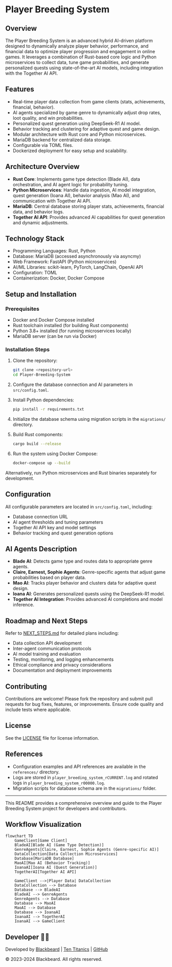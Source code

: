 # Player Breeding System

## Overview
The Player Breeding System is an advanced hybrid AI-driven platform designed to dynamically analyze player behavior, performance, and financial data to optimize player progression and engagement in online games. It leverages a combination of Rust-based core logic and Python microservices to collect data, tune game probabilities, and generate personalized quests using state-of-the-art AI models, including integration with the Together AI API.

## Features
- Real-time player data collection from game clients (stats, achievements, financial, behavior).
- AI agents specialized by game genre to dynamically adjust drop rates, loot quality, and win probabilities.
- Personalized quest generation using DeepSeek-R1 AI model.
- Behavior tracking and clustering for adaptive quest and game design.
- Modular architecture with Rust core and Python microservices.
- MariaDB backend for centralized data storage.
- Configurable via TOML files.
- Dockerized deployment for easy setup and scalability.

## Architecture Overview
- **Rust Core**: Implements game type detection (Blade AI), data orchestration, and AI agent logic for probability tuning.
- **Python Microservices**: Handle data ingestion, AI model integration, quest generation (Ioana AI), behavior analysis (Mao AI), and communication with Together AI API.
- **MariaDB**: Central database storing player stats, achievements, financial data, and behavior logs.
- **Together AI API**: Provides advanced AI capabilities for quest generation and dynamic adjustments.

## Technology Stack
- Programming Languages: Rust, Python
- Database: MariaDB (accessed asynchronously via asyncmy)
- Web Framework: FastAPI (Python microservices)
- AI/ML Libraries: scikit-learn, PyTorch, LangChain, OpenAI API
- Configuration: TOML
- Containerization: Docker, Docker Compose

## Setup and Installation

### Prerequisites
- Docker and Docker Compose installed
- Rust toolchain installed (for building Rust components)
- Python 3.8+ installed (for running microservices locally)
- MariaDB server (can be run via Docker)

### Installation Steps

1. Clone the repository:
   ```bash
   git clone <repository-url>
   cd Player-Breeding-System
   ```

2. Configure the database connection and AI parameters in `src/config.toml`.

3. Install Python dependencies:
   ```bash
   pip install -r requirements.txt
   ```

4. Initialize the database schema using migration scripts in the `migrations/` directory.

5. Build Rust components:
   ```bash
   cargo build --release
   ```

6. Run the system using Docker Compose:
   ```bash
   docker-compose up --build
   ```

Alternatively, run Python microservices and Rust binaries separately for development.

## Configuration
All configurable parameters are located in `src/config.toml`, including:
- Database connection URL
- AI agent thresholds and tuning parameters
- Together AI API key and model settings
- Behavior tracking and quest generation options

## AI Agents Description
- **Blade AI**: Detects game type and routes data to appropriate genre agents.
- **Claire, Earnest, Sophie Agents**: Genre-specific agents that adjust game probabilities based on player data.
- **Mao AI**: Tracks player behavior and clusters data for adaptive quest design.
- **Ioana AI**: Generates personalized quests using the DeepSeek-R1 model.
- **Together AI Integration**: Provides advanced AI completions and model inference.

## Roadmap and Next Steps
Refer to [NEXT_STEPS.md](NEXT_STEPS.md) for detailed plans including:
- Data collection API development
- Inter-agent communication protocols
- AI model training and evaluation
- Testing, monitoring, and logging enhancements
- Ethical compliance and privacy considerations
- Documentation and deployment improvements

## Contributing
Contributions are welcome! Please fork the repository and submit pull requests for bug fixes, features, or improvements. Ensure code quality and include tests where applicable.

## License
See the [LICENSE](references/LICENSE) file for license information.

## References
- Configuration examples and API references are available in the `references/` directory.
- Logs are stored in `player_breeding_system_rCURRENT.log` and rotated logs in `player_breeding_system_r00000.log`.
- Migration scripts for database schema are in the `migrations/` folder.

---

This README provides a comprehensive overview and guide to the Player Breeding System project for developers and contributors.

## Workflow Visualization

```mermaid
flowchart TD
    GameClient[Game Client]
    BladeAI[Blade AI (Game Type Detection)]
    GenreAgents[Claire, Earnest, Sophie Agents (Genre-specific AI)]
    DataCollection[Data Collection Microservices]
    Database[MariaDB Database]
    MaoAI[Mao AI (Behavior Tracking)]
    IoanaAI[Ioana AI (Quest Generation)]
    TogetherAI[Together AI API]

    GameClient -->|Player Data| DataCollection
    DataCollection --> Database
    Database --> BladeAI
    BladeAI --> GenreAgents
    GenreAgents --> Database
    Database --> MaoAI
    MaoAI --> Database
    Database --> IoanaAI
    IoanaAI --> TogetherAI
    IoanaAI --> GameClient
```

## Developer 👨‍💻

Developed by [Blackbeard](https://blackbeard.one) | [Ten Titanics](https://tentitanics.com) | [GitHub](https://github.com/blackbeardONE)

© 2023-2024 Blackbeard. All rights reserved.